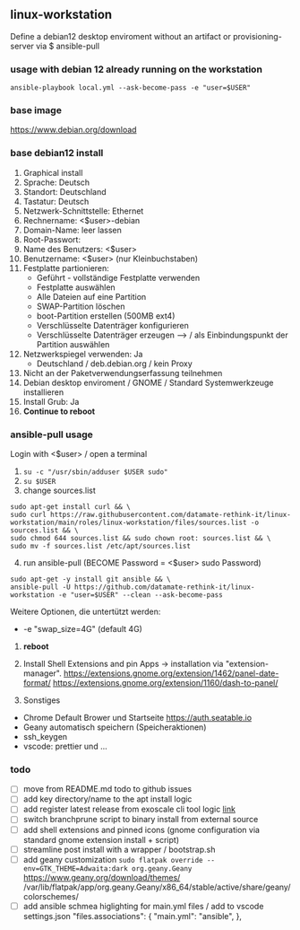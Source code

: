 ## linux-workstation

Define a debian12 desktop enviroment without an artifact or provisioning-server via $ ansible-pull

### usage with debian 12 already running on the workstation

`ansible-playbook local.yml --ask-become-pass -e "user=$USER"`

### base image

https://www.debian.org/download

### base debian12 install

1. Graphical install
2. Sprache: Deutsch
3. Standort: Deutschland
4. Tastatur: Deutsch
5. Netzwerk-Schnittstelle: Ethernet
6. Rechnername: <$user>-debian
7. Domain-Name: leer lassen
8. Root-Passwort:
9. Name des Benutzers: <$user>
10. Benutzername: <$user> (nur Kleinbuchstaben)
11. Festplatte partionieren:
    - Geführt - vollständige Festplatte verwenden
    - Festplatte auswählen
    - Alle Dateien auf eine Partition
    - SWAP-Partition löschen
    - boot-Partition erstellen (500MB ext4)
    - Verschlüsselte Datenträger konfigurieren
    - Verschlüsselte Datenträger erzeugen --> / als Einbindungspunkt der Partition auswählen
12. Netzwerkspiegel verwenden: Ja
    - Deutschland / deb.debian.org / kein Proxy
13. Nicht an der Paketverwendungserfassung teilnehmen
14. Debian desktop enviroment / GNOME / Standard Systemwerkzeuge installieren
15. Install Grub: Ja
16. **Continue to reboot**

### ansible-pull usage

Login with <$user> / open a terminal

1. `su -c "/usr/sbin/adduser $USER sudo"`
2. `su $USER`
3. change sources.list

```
sudo apt-get install curl && \
sudo curl https://raw.githubusercontent.com/datamate-rethink-it/linux-workstation/main/roles/linux-workstation/files/sources.list -o sources.list && \
sudo chmod 644 sources.list && sudo chown root: sources.list && \
sudo mv -f sources.list /etc/apt/sources.list
```

4. run ansible-pull (BECOME Password = <$user> sudo Password)

```shellscript
sudo apt-get -y install git ansible && \
ansible-pull -U https://github.com/datamate-rethink-it/linux-workstation -e "user=$USER" --clean --ask-become-pass
```

Weitere Optionen, die untertützt werden:

- -e "swap_size=4G" (default 4G)

1. **reboot**

2. Install Shell Extensions and pin Apps -> installation via "extension-manager".
   https://extensions.gnome.org/extension/1462/panel-date-format/
   https://extensions.gnome.org/extension/1160/dash-to-panel/

3. Sonstiges

- Chrome Default Brower und Startseite https://auth.seatable.io
- Geany automatisch speichern (Speicheraktionen)
- ssh_keygen
- vscode: prettier und ...

### todo

- [ ] move from README.md todo to github issues
- [ ] add key directory/name to the apt install logic
- [ ] add register latest release from exoscale cli tool logic [link](https://github.com/exoscale/cli/releases/)
- [ ] switch branchprune script to binary install from external source
- [ ] add shell extensions and pinned icons (gnome configuration via standard gnome extension install + script)
- [ ] streamline post install with a wrapper / bootstrap.sh
- [ ] add geany customization
      `sudo flatpak override --env=GTK_THEME=Adwaita:dark org.geany.Geany`
      https://www.geany.org/download/themes/
      /var/lib/flatpak/app/org.geany.Geany/x86_64/stable/active/share/geany/colorschemes/
- [ ] add ansible schmea higlighting for main.yml files / add to vscode settings.json
      "files.associations": {
      "main.yml": "ansible",
      },
